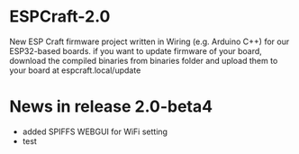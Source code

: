 # ESPCraft-2.0
New ESP Craft firmware project written in Wiring (e.g. Arduino C++) for our ESP32-based boards. 
if you want to update firmware of your board, download the compiled binaries from binaries folder and upload them to your board at espcraft.local/update

# News in release 2.0-beta4
- added SPIFFS WEBGUI for WiFi setting
- test